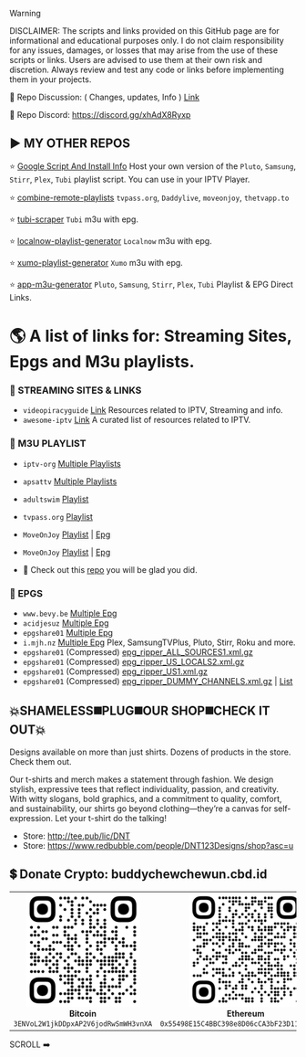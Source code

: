 > [!WARNING]
> DISCLAIMER: The scripts and links provided on this GitHub page are for informational and educational purposes only. I do not claim responsibility for any issues, damages, or losses that may arise from the use of these scripts or links. Users are advised to use them at their own risk and discretion. Always review and test any code or links before implementing them in your projects.

📌 Repo Discussion: ( Changes, updates, Info ) [Link](https://github.com/BuddyChewChew/My-Streams/issues/5)



📌 Repo Discord: https://discord.gg/xhAdX8Ryxp


## ▶️ MY OTHER REPOS


⭐ <a href="https://github.com/BuddyChewChew/My-Streams/tree/main/Google%20Script%20And%20Install%20Info" target="_blank">Google Script And Install Info</a> Host your own version of the `Pluto`, `Samsung`, `Stirr`, `Plex`, `Tubi` playlist script. You can use in your IPTV Player.

⭐ [combine-remote-playlists](https://github.com/BuddyChewChew/combine-remote-playlists) `tvpass.org`, `Daddylive`, `moveonjoy`, `thetvapp.to`

⭐ [tubi-scraper](https://github.com/BuddyChewChew/tubi-scraper) `Tubi` m3u with epg.

⭐ [localnow-playlist-generator](https://github.com/BuddyChewChew/localnow-playlist-generator) `Localnow` m3u with epg.

⭐ [xumo-playlist-generator](https://github.com/BuddyChewChew/xumo-playlist-generator) `Xumo` m3u with epg.

⭐ [app-m3u-generator](https://github.com/BuddyChewChew/app-m3u-generator) `Pluto`, `Samsung`, `Stirr`, `Plex`, `Tubi` Playlist & EPG Direct Links.

# 🌎 A list of links for: Streaming Sites, Epgs and M3u playlists. 

### 🔵 STREAMING SITES & LINKS
- `videopiracyguide` [Link](https://fmhy.pages.dev/videopiracyguide#live-tv--sports) Resources related to IPTV, Streaming and info.
- `awesome-iptv` [Link](https://github.com/iptv-org/awesome-iptv) A curated list of resources related to IPTV.

### 🔵 M3U PLAYLIST
- `iptv-org` [Multiple Playlists](https://github.com/iptv-org/iptv)
- `apsattv` [Multiple Playlists](https://apsattv.com/streams.html)
- `adultswim` [Playlist](https://raw.githubusercontent.com/iptv-org/iptv/refs/heads/master/streams/us_adultswim.m3u)
- `tvpass.org` [Playlist](https://tvpass.org/playlist/m3u)
- `MoveOnJoy` [Playlist](https://raw.githubusercontent.com/iptv-org/iptv/refs/heads/master/streams/us_moveonjoy.m3u) | [Epg](https://raw.githubusercontent.com/ydbf/MoveOnJoy/refs/heads/main/epg.xml)
- `MoveOnJoy` [Playlist](https://raw.githubusercontent.com/iptv-org/iptv/refs/heads/master/streams/us_moveonjoy.m3u) | [Epg](https://raw.githubusercontent.com/ydbf/MoveOnJoy/refs/heads/main/epg.xml)


- 👀 Check out this [repo](https://github.com/pigzillaaaaa/iptv-scraper) you will be glad you did.

### 🔵 EPGS
- `www.bevy.be` [Multiple Epg](https://www.bevy.be/epg-guide/)
- `acidjesuz` [Multiple Epg](https://github.com/acidjesuz/EPGTalk)
- `epgshare01` [Multiple Epg](https://epgshare01.online/epgshare01)
- `i.mjh.nz` [Multiple Epg](https://github.com/matthuisman/i.mjh.nz/) Plex, SamsungTVPlus, Pluto, Stirr, Roku and more.
- `epgshare01` (Compressed) [epg_ripper_ALL_SOURCES1.xml.gz](https://epgshare01.online/epgshare01/epg_ripper_ALL_SOURCES1.xml.gz)
- `epgshare01` (Compressed) [epg_ripper_US_LOCALS2.xml.gz](https://epgshare01.online/epgshare01/epg_ripper_US_LOCALS2.xml.gz)
- `epgshare01` (Compressed) [epg_ripper_US1.xml.gz](https://epgshare01.online/epgshare01/epg_ripper_US1.xml.gz)
- `epgshare01` (Compressed) [epg_ripper_DUMMY_CHANNELS.xml.gz](https://epgshare01.online/epgshare01/epg_ripper_DUMMY_CHANNELS.xml.gz) | [List](https://epgshare01.online/epgshare01/epg_ripper_DUMMY_CHANNELS.txt)


## 💥SHAMELESS◼️PLUG◼️OUR SHOP◼️CHECK IT OUT💥
Designs available on more than just shirts. Dozens of products in the store. Check them out.
>
Our t-shirts and merch makes a statement through fashion. We design stylish, expressive tees that reflect individuality, passion, and creativity. With witty slogans, bold graphics, and a commitment to quality, comfort, and sustainability, our shirts go beyond clothing—they’re a canvas for self-expression. Let your t-shirt do the talking!
- Store: http://tee.pub/lic/DNT
- Store: https://www.redbubble.com/people/DNT123Designs/shop?asc=u

## 💲 Donate Crypto: buddychewchewun.cbd.id

<table align="center">
  <tr>
    <td align="center">
      <img src="https://github.com/BuddyChewChew/My-Streams/blob/main/QR/BITCOIN.png" width="200"><br>
      <strong>Bitcoin</strong><br>
      <code>3ENVoL2W1jkDDpxAP2V6jodRwSmWH3vnXA</code>
    </td>
    <td align="center">
      <img src="https://github.com/BuddyChewChew/My-Streams/blob/main/QR/ETHEREUM.png" width="200"><br>
      <strong>Ethereum</strong><br>
      <code>0x55498E15C4BBC398e8D06cCA3bF23D1127AdA85d</code>
    </td>
    <td align="center">
      <img src="https://github.com/BuddyChewChew/My-Streams/blob/main/QR/DOGECOIN.png" width="200"><br>
      <strong>Dogecoin</strong><br>
      <code>D6UcqWSB2Bnh92UqLUmDwkGVasFdPveXBy</code>
    </td>
  </tr>
</table>

SCROLL ➡️
